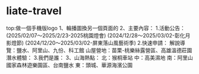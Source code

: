 # liate-travel
<p>
top:做一個手機版logo
1、輪播圖換另一個頁面的
2、主要內容：
    1.活動公告：
    (2025/02/07～2025/2/23-2025桃園燈會)
    (2024/12/28～2025/03/02-彰化月影燈節)
    (2024/12/20～2025/03/02-屏東落山風藝術季)
    2.快速申請：
        解說導覽：鹽水、阿里山、九份、科工館
        山屋營地：苗栗-桃樂絲露營區、高雄溫德莊園
        潛水體驗：
    3.我們是誰：
3、山海熱點：
    北：猴桐車站
    中：高美濕地
    南：阿里山國家森林遊樂園區、台南鹽水
    東：頭城、華源海濱公園
</p>